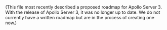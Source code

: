 (This file most recently described a proposed roadmap for Apollo Server 3. With
the release of Apollo Server 3, it was no longer up to date. We do not currently
have a written roadmap but are in the process of creating one now.)
